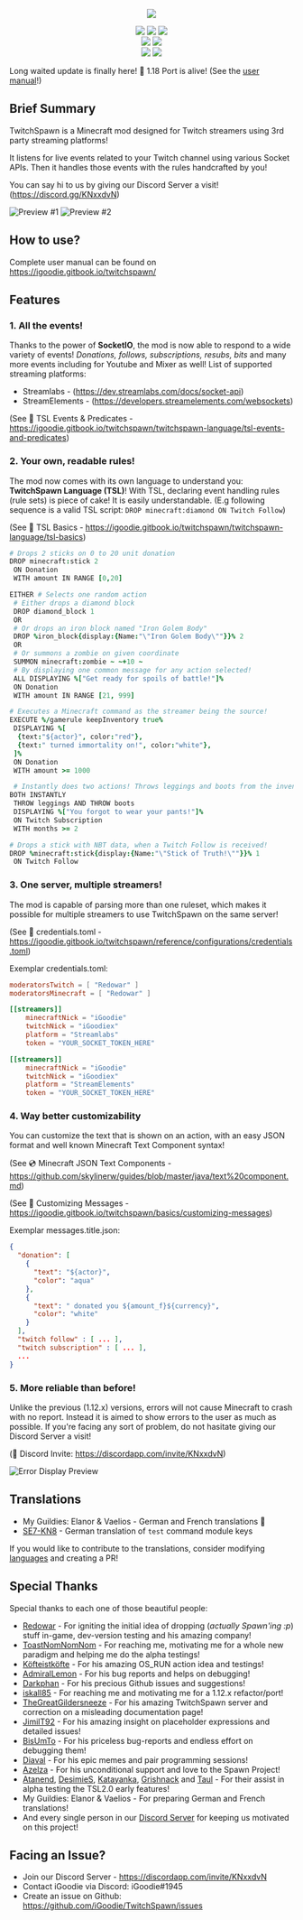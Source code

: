 <p align="center"><img src="https://cdn.discordapp.com/attachments/460909423045509140/460909450354622476/logo.png"></p>

<!-- Badges -->
<p align="center">
  <a href="https://www.twitch.tv/"><img src="https://img.shields.io/badge/api-twitch-b19dd8.svg"></a>
  <a href="https://streamlabs.com"><img src="https://img.shields.io/badge/api-streamlabs-32c3a2.svg"></a>
  <a href="https://streamelements.com"><img src="https://img.shields.io/badge/api-streamelements-f72c00.svg"></a>
  <br/>
  <a href="https://minecraft.curseforge.com/projects/twitchspawn"><img src="http://cf.way2muchnoise.eu/full_273382_downloads.svg"></a>
  <a href="https://minecraft.curseforge.com/projects/twitchspawn"><img src="http://cf.way2muchnoise.eu/versions/273382.svg"></a>
  <br/>
  <a href="https://twitter.com/iGoodiex"><img src="https://img.shields.io/twitter/follow/iGoodiex?style=social"></a>
  <a href="https://www.patreon.com/iGoodie"><img src="https://img.shields.io/endpoint.svg?url=https%3A%2F%2Fshieldsio-patreon.herokuapp.com%2Figoodie"></a>
</p>

Long waited update is finally here! :tada: 1.18 Port is alive! (See the [user manual](https://igoodie.gitbook.io/twitchspawn/)!)

## Brief Summary
TwitchSpawn is a Minecraft mod designed for Twitch streamers using 3rd party streaming platforms!

It listens for live events related to your Twitch channel using various Socket APIs.
Then it handles those events with the rules handcrafted by you!

You can say hi to us by giving our Discord Server a visit! (https://discord.gg/KNxxdvN)

![Preview #1](preview/preview1.png)
![Preview #2](preview/preview2.png)

## How to use?
Complete user manual can be found on https://igoodie.gitbook.io/twitchspawn/

## Features
### 1. All the events!
Thanks to the power of **SocketIO**, the mod is now able to respond to a wide variety of events!
*Donations, follows, subscriptions, resubs, bits* and many more events including for Youtube and Mixer as well!
List of supported streaming platforms:
- Streamlabs - (https://dev.streamlabs.com/docs/socket-api)
- StreamElements - (https://developers.streamelements.com/websockets)

(See 📜 TSL Events & Predicates - https://igoodie.gitbook.io/twitchspawn/twitchspawn-language/tsl-events-and-predicates)

### 2. Your own, readable rules!
The mod now comes with its own language to understand you: **TwitchSpawn Language (TSL)**!
With TSL, declaring event handling rules (rule sets) is piece of cake! It is easily understandable.
(E.g following sequence is a valid TSL script: `DROP minecraft:diamond ON Twitch Follow`)

(See 📜 TSL Basics - https://igoodie.gitbook.io/twitchspawn/twitchspawn-language/tsl-basics)

```coffeescript
# Drops 2 sticks on 0 to 20 unit donation
DROP minecraft:stick 2
 ON Donation
 WITH amount IN RANGE [0,20]

EITHER # Selects one random action
 # Either drops a diamond block
 DROP diamond_block 1
 OR
 # Or drops an iron block named "Iron Golem Body"
 DROP %iron_block{display:{Name:"\"Iron Golem Body\""}}% 2
 OR
 # Or summons a zombie on given coordinate
 SUMMON minecraft:zombie ~ ~+10 ~
 # By displaying one common message for any action selected!
 ALL DISPLAYING %["Get ready for spoils of battle!"]%
 ON Donation
 WITH amount IN RANGE [21, 999]

# Executes a Minecraft command as the streamer being the source!
EXECUTE %/gamerule keepInventory true%
 DISPLAYING %[
  {text:"${actor}", color:"red"},
  {text:" turned immortality on!", color:"white"},
 ]%
 ON Donation
 WITH amount >= 1000

 # Instantly does two actions! Throws leggings and boots from the inventory!
BOTH INSTANTLY
 THROW leggings AND THROW boots
 DISPLAYING %["You forgot to wear your pants!"]%
 ON Twitch Subscription
 WITH months >= 2

# Drops a stick with NBT data, when a Twitch Follow is received!
DROP %minecraft:stick{display:{Name:"\"Stick of Truth!\""}}% 1
 ON Twitch Follow
```

### 3. One server, multiple streamers!
The mod is capable of parsing more than one ruleset,
which makes it possible for multiple streamers to use TwitchSpawn on the same server!

(See 📄 credentials.toml - https://igoodie.gitbook.io/twitchspawn/reference/configurations/credentials.toml)

Exemplar credentials.toml:
```toml
moderatorsTwitch = [ "Redowar" ]
moderatorsMinecraft = [ "Redowar" ]

[[streamers]]
	minecraftNick = "iGoodie"
	twitchNick = "iGoodiex"
	platform = "Streamlabs"
	token = "YOUR_SOCKET_TOKEN_HERE"

[[streamers]]
	minecraftNick = "iGoodie"
	twitchNick = "iGoodiex"
	platform = "StreamElements"
	token = "YOUR_SOCKET_TOKEN_HERE"
```

### 4. Way better customizability
You can customize the text that is shown on an action,
with an easy JSON format and well known Minecraft Text Component syntax!

(See 💿 Minecraft JSON Text Components - https://github.com/skylinerw/guides/blob/master/java/text%20component.md)

(See 📘 Customizing Messages - https://igoodie.gitbook.io/twitchspawn/basics/customizing-messages)

Exemplar messages.title.json:
```json
{
  "donation": [
    {
      "text": "${actor}",
      "color": "aqua"
    },
    {
      "text": " donated you ${amount_f}${currency}",
      "color": "white"
    }
  ],
  "twitch follow" : [ ... ],
  "twitch subscription" : [ ... ],
  ...
}
```
### 5. More reliable than before!
Unlike the previous (1.12.x) versions, errors will not cause Minecraft to crash with no report.
Instead it is aimed to show errors to the user as much as possible.
If you're facing any sort of problem, do not hasitate giving our Discord Server a visit!

(👾 Discord Invite: https://discordapp.com/invite/KNxxdvN)

![Error Display Preview](preview/error_preview.png)

## Translations
* My Guildies: Elanor & Vaelios - German and French translations :tada:
* [SE7-KN8](https://github.com/SE7-KN8) - German translation of `test` command module keys

If you would like to contribute to the translations, consider modifying
[languages](https://github.com/iGoodie/TwitchSpawn/tree/master/src/main/resources/assets/twitchspawn/lang)
and creating a PR!

## Special Thanks
Special thanks to each one of those beautiful people:
* [Redowar](https://www.twitch.tv/redowar) - For igniting the initial idea of dropping (*actually Spawn'ing :p*) stuff in-game, dev-version testing and his amazing company!
* [ToastNomNomNom](https://www.twitch.tv/toastnomnomnom) - For reaching me, motivating me for a whole new paradigm and helping me do the alpha testings!
* [Köfteistköfte](https://www.youtube.com/user/kofteistkofte) - For his amazing OS_RUN action idea and testings!
* [AdmiralLemon](https://www.twitch.tv/theadmirallemon) - For his bug reports and helps on debugging!
* [Darkphan](https://www.twitch.tv/darkphan) - For his precious Github issues and suggestions!
* [iskall85](https://www.twitch.tv/iskall85) - For reaching me and motivating me for a 1.12.x refactor/port!
* [TheGreatGildersneeze](https://www.twitch.tv/thegreatgildersneeze) - For his amazing TwitchSpawn server and correction on a misleading documentation page!
* [JimilT92](https://github.com/JimiIT92) - For his amazing insight on placeholder expressions and detailed issues!
* [BisUmTo](https://www.twitch.tv/bisumto) - For his priceless bug-reports and endless effort on debugging them!
* [Diaval](https://github.com/thediaval) - For his epic memes and pair programming sessions!
* [Azelza](https://www.twitch.tv/azelzagaming) - For his unconditional support and love to the Spawn Project!
* [Atanend](https://www.twitch.tv/atanend), [DesimieS](https://www.twitch.tv/desimies), [Katayanka](https://www.twitch.tv/kata1925), [Grishnack](https://www.twitch.tv/grishnackx) and [Taul](https://www.twitch.tv/taulnyb) - For their assist in alpha testing the TSL2.0 early features!
* My Guildies: Elanor & Vaelios - For preparing German and French translations!
* And every single person in our [Discord Server](https://discord.gg/KNxxdvN) for keeping us motivated on this project!

## Facing an Issue?
- Join our Discord Server - https://discordapp.com/invite/KNxxdvN
- Contact iGoodie via Discord: iGoodie#1945
- Create an issue on Github: https://github.com/iGoodie/TwitchSpawn/issues
